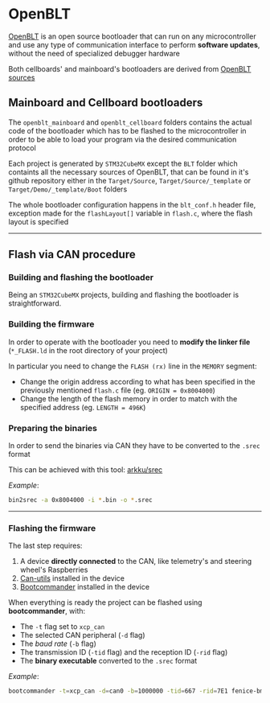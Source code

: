 # OpenBLT

[OpenBLT](https://www.feaser.com/openblt/doku.php) is an open source bootloader that can run on any microcontroller and use any type of communication interface to perform **software updates**, without the need of specialized debugger hardware

Both cellboards' and mainboard's bootloaders are derived from [OpenBLT sources](https://github.com/feaser/openblts)

## Mainboard and Cellboard bootloaders

The `openblt_mainboard` and `openblt_cellboard` folders contains the actual code of the bootloader which has to be flashed to the microcontroller in order to be able to load your program via the desired communication protocol

Each project is generated by `STM32CubeMX` except the `BLT` folder which containts all the necessary sources of OpenBLT, that can be found in it's github repository either in the `Target/Source`, `Target/Source/_template` or `Target/Demo/_template/Boot` folders

The whole bootloader configuration happens in the `blt_conf.h` header file, exception made for the `flashLayout[]` variable in `flash.c`, where the flash layout is specified

---

## Flash via CAN procedure

### Building and flashing the bootloader

Being an `STM32CubeMX` projects, building and flashing the bootloader is straightforward.

### Building the firmware

In order to operate with the bootloader you need to **modify the linker file** (`*_FLASH.ld` in the root directory of your project)

In particular you need to change the `FLASH (rx)` line in the `MEMORY` segment:
   - Change the origin address according to what has been specified in the previously mentioned `flash.c` file (eg. `ORIGIN = 0x8004000`)
   - Change the length of the flash memory in order to match with the specified address (eg. `LENGTH = 496K`)

### Preparing the binaries

In order to send the binaries via CAN they have to be converted to the `.srec` format

This can be achieved with this tool: [arkku/srec](https://github.com/arkku/srec)

*Example*:
```bash
bin2srec -a 0x8004000 -i *.bin -o *.srec
```
---

### Flashing the firmware

The last step requires:
1. A device **directly connected** to the CAN, like telemetry's and steering wheel's Raspberries
2. [Can-utils](https://elinux.org/Can-utils) installed in the device
3. [Bootcommander](https://www.feaser.com/openblt/doku.php?id=manual:bootcommander) installed in the device

When everything is ready the project can be flashed using **bootcommander**, with:
- The `-t` flag set to `xcp_can`
- The selected CAN peripheral (`-d` flag)
- The *baud rate* (`-b` flag)
- The transmission ID (`-tid` flag) and the reception ID (`-rid` flag)
- The **binary executable** converted to the `.srec` format

*Example*:
```bash
bootcommander -t=xcp_can -d=can0 -b=1000000 -tid=667 -rid=7E1 fenice-bms.srec
```